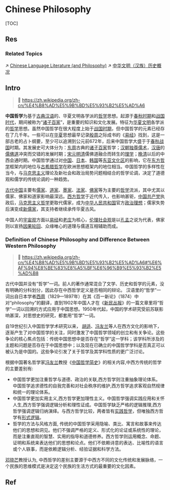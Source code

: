 # Chinese Philosophy

[TOC]



## Res
### Related Topics
↗ [Chinese Language Literature (and Philosophy)](../../../Arts%20&%20Cultures/📃%20Language%20&%20Literature/Literature/Chinese%20Language%20Literature%20(and%20Philosophy)/Chinese%20Language%20Literature%20(and%20Philosophy).md)
↗ [中华文明（汉族）历史概况](../../../🌏%20Politics%20&%20Demography/Countries%20Overview/Asia/China%20🇨🇳/中华文明（汉族）历史概况/中华文明（汉族）历史概况.md)



## Intro
> 🔗 https://zh.wikipedia.org/zh-cn/%E4%B8%AD%E5%9B%BD%E5%93%B2%E5%AD%A6

**中国哲学**为基于[古典汉语](https://zh.wikipedia.org/wiki/%E5%8F%A4%E4%BB%A3%E6%B1%89%E8%AF%AD "古代汉语")的、华夏文明各学派的[哲学](https://zh.wikipedia.org/wiki/%E5%93%B2%E5%AD%A6 "哲学")思想。起源于[春秋时期](https://zh.wikipedia.org/wiki/%E6%98%A5%E7%A7%8B%E6%97%B6%E6%9C%9F "春秋时期")和[战国时代](https://zh.wikipedia.org/wiki/%E6%88%98%E5%9B%BD%E6%97%B6%E4%BB%A3 "战国时代")，期间被称为“[诸子百家](https://zh.wikipedia.org/wiki/%E8%AF%B8%E5%AD%90%E7%99%BE%E5%AE%B6 "诸子百家")”，是重要的知识和文化发展。特征为[华夏文明](https://zh.wikipedia.org/wiki/%E8%8F%AF%E5%A4%8F%E6%96%87%E6%98%8E "华夏文明")各学派的[哲学](https://zh.wikipedia.org/wiki/%E5%93%B2%E5%AD%B8 "哲学")思想。虽然中国哲学在很大程度上始于[战国时期](https://zh.wikipedia.org/wiki/%E6%88%98%E5%9B%BD%E6%97%B6%E6%9C%9F "战国时期")，但中国哲学的元素已经存在了几千年。一些可以在[华夏](https://zh.wikipedia.org/wiki/%E8%8F%AF%E5%A4%8F "华夏")思想最早记录[殷](https://zh.wikipedia.org/wiki/%E5%95%86%E6%9C%9D "商朝")[周](https://zh.wikipedia.org/wiki/%E5%91%A8%E6%9C%9D "周朝")之际成书的《[易经](https://zh.wikipedia.org/wiki/%E6%98%93%E7%BB%8F "易经")》找到，这是一部古老的占卜纲要，至少可以追溯到公元前672年，后来中国哲学大盛于于[春秋](https://zh.wikipedia.org/wiki/%E6%98%A5%E7%A7%8B%E6%97%B6%E6%9C%9F "春秋时期")[战国](https://zh.wikipedia.org/wiki/%E6%88%98%E5%9B%BD "战国")时期。其发展史可大体分为：[东周](https://zh.wikipedia.org/wiki/%E4%B8%9C%E5%91%A8 "东周")古典的[诸子百家](https://zh.wikipedia.org/wiki/%E8%AF%B8%E5%AD%90%E7%99%BE%E5%AE%B6 "诸子百家")哲学；[汉朝](https://zh.wikipedia.org/wiki/%E6%BC%A2%E6%9C%9D "汉朝")[独尊儒术](https://zh.wikipedia.org/wiki/%E7%8D%A8%E5%B0%8A%E5%84%92%E8%A1%93 "独尊儒术")，[汉](https://zh.wikipedia.org/wiki/%E6%B1%89%E6%9C%9D "汉朝")[唐](https://zh.wikipedia.org/wiki/%E5%94%90%E6%9C%9D "唐朝")的[儒](https://zh.wikipedia.org/wiki/%E5%84%92%E5%AE%B6 "儒家")[佛](https://zh.wikipedia.org/wiki/%E4%BD%9B%E6%95%99 "佛教")[道](https://zh.wikipedia.org/wiki/%E9%81%93%E5%AE%B6 "道家")冲突而交错的发展时期；[宋](https://zh.wikipedia.org/wiki/%E5%AE%8B%E6%9C%9D "宋朝")[元](https://zh.wikipedia.org/wiki/%E5%85%83%E6%9C%9D "元朝")[明](https://zh.wikipedia.org/wiki/%E6%98%8E%E6%9C%9D "明朝")[清](https://zh.wikipedia.org/wiki/%E6%B8%85%E6%9C%9D "清朝")儒佛道融合而转生的[理学](https://zh.wikipedia.org/wiki/%E5%AE%8B%E6%98%8E%E7%90%86%E5%AD%A6 "宋明理学")；[晚清](https://zh.wikipedia.org/wiki/%E6%99%9A%E6%B8%85 "晚清")以后的中西会通时期。中国哲学通过对[中国](https://zh.wikipedia.org/wiki/%E4%B8%AD%E5%9B%BD "中国")、[日本](https://zh.wikipedia.org/wiki/%E6%97%A5%E6%9C%AC "日本")、[韩国](https://zh.wikipedia.org/wiki/%E9%9F%A9%E5%9B%BD "韩国")等[东亚文化区](https://zh.wikipedia.org/wiki/%E6%B1%89%E5%AD%97%E6%96%87%E5%8C%96%E5%9C%88 "汉字文化圈")的影响，它在[东方哲学](https://zh.wikipedia.org/wiki/%E4%B8%9C%E6%96%B9%E5%93%B2%E5%AD%A6 "东方哲学")框架内的地位与[古希腊哲学](https://zh.wikipedia.org/wiki/%E5%8F%A4%E5%B8%8C%E8%85%8A%E5%93%B2%E5%AD%A6 "古希腊哲学")在欧洲思想框架内的地位相当。中国哲学的多样性在当今，与[马克思主义](https://zh.wikipedia.org/wiki/%E9%A9%AC%E5%85%8B%E6%80%9D%E4%B8%BB%E4%B9%89 "马克思主义")理论及新社会和政治局势问题相结合的哲学论调，决定了道德观和儒学的传统论调的一种趋势。

[古代中国](https://zh.wikipedia.org/wiki/%E5%8F%A4%E4%BB%A3%E4%B8%AD%E5%9B%BD "古代中国")主要有[儒家](https://zh.wikipedia.org/wiki/%E5%84%92%E5%AE%B6 "儒家")、[道家](https://zh.wikipedia.org/wiki/%E9%81%93%E5%AE%B6 "道家")、[墨家](https://zh.wikipedia.org/wiki/%E5%A2%A8%E5%AE%B6 "墨家")、[法家](https://zh.wikipedia.org/wiki/%E6%B3%95%E5%AE%B6 "法家")、[佛家](https://zh.wikipedia.org/wiki/%E4%BD%9B%E5%AE%B6 "佛家")等为主要的[哲学](https://zh.wikipedia.org/wiki/%E5%93%B2%E5%AD%A6 "哲学")流派，其中尤其以儒家、佛家和道家影响最深远。[西方哲学](https://zh.wikipedia.org/wiki/%E8%A5%BF%E6%96%B9%E5%93%B2%E5%AD%A6 "西方哲学")于近代传入，也影响甚钜，[中国共产党](https://zh.wikipedia.org/wiki/%E4%B8%AD%E5%9C%8B%E5%85%B1%E7%94%A2%E9%BB%A8 "中国共产党")执政后，[马克思主义哲学](https://zh.wikipedia.org/wiki/%E9%A9%AC%E5%85%8B%E6%80%9D%E4%B8%BB%E4%B9%89%E5%93%B2%E5%AD%A6 "马克思主义哲学")更取代儒家，成为[中华人民共和国](https://zh.wikipedia.org/wiki/%E4%B8%AD%E8%8F%AF%E4%BA%BA%E6%B0%91%E5%85%B1%E5%92%8C%E5%9C%8B "中华人民共和国")官方[政治理想](https://zh.wikipedia.org/wiki/%E6%84%8F%E8%AD%98%E5%BD%A2%E6%85%8B "意识形态")；儒家失势后演变成[新儒家](https://zh.wikipedia.org/wiki/%E6%96%B0%E5%84%92%E5%AE%B6 "新儒家")，其支持者继续承传华夏古风。

中国人的[宇宙观](https://zh.wikipedia.org/wiki/%E5%AE%87%E5%AE%99%E8%A7%80 "宇宙观")方面以[易经](https://zh.wikipedia.org/wiki/%E6%98%93%E7%B6%93 "易经")和[老庄](https://zh.wikipedia.org/wiki/%E8%80%81%E5%BA%84 "老庄")为核心，[伦理](https://zh.wikipedia.org/wiki/%E5%80%AB%E7%90%86 "伦理")[社会观](https://zh.wikipedia.org/wiki/%E5%83%B9%E5%80%BC%E8%A7%80 "价值观")是以[孔孟](https://zh.wikipedia.org/wiki/%E5%AD%94%E5%AD%9F "孔孟")之说为代表，佛家则以宣扬[因果](https://zh.wikipedia.org/wiki/%E6%9E%9C%E5%A0%B1 "果报")[轮回](https://zh.wikipedia.org/wiki/%E8%BC%AA%E8%BF%B4 "轮回")、众缘唯心的道理与儒道互相辅助而成。


### Definition of Chinese Philosophy and Difference Between Western Philosophy
> 🔗 https://zh.wikipedia.org/zh-cn/%E4%B8%AD%E5%9B%BD%E5%93%B2%E5%AD%A6#%E6%AF%94%E8%BE%83%E8%A5%BF%E6%96%B9%E5%93%B2%E5%AD%B8

古代中国并没有“哲学”一词。前人的著作通常混合了文学、历史和哲学的元素，没有明确的分科划分，因此存在中西哲学定义是否相同的辩论。 汉语里的“哲学”一词出自日本学者[西周](https://zh.wikipedia.org/wiki/%E8%A5%BF%E5%91%A8_\(%E5%90%AF%E8%92%99%E5%AE%B6\) "西周 (启蒙家)")（1829—1897年）在其《百一新论》（1874）中对“philosophy”的翻译，直到1902年中国人才在《[新民丛报](https://zh.wikipedia.org/wiki/%E6%96%B0%E6%B0%91%E4%B8%9B%E6%8A%A5 "新民丛报")》的一篇文章里将“哲学”一词以回溯的方式应用于中国思想。1950年代起，中国的学术研究受前苏联影响甚深，对思想史的研究，都套用“哲学”一词。

自19世纪引入中国哲学学术研究以来， [胡适](https://zh.wikipedia.org/wiki/%E8%83%A1%E9%80%82 "胡适")、[冯友兰](https://zh.wikipedia.org/wiki/%E5%86%AF%E5%8F%8B%E5%85%B0 "冯友兰")等人在西方文化的影响下，逐渐产生了对中国哲学的关注，同时激发了中国哲学领域的创立和有关争论。这些争论的核心焦点包括：传统中国思想中是否存在“哲学”这一学科；该学科所涉及的主题和问题是否存在于中国思想中；以及现在已确立的中国哲学学科是否真正可以被认为是中国的。这些争论引发了关于哲学及其学科性质的更广泛讨论。

根据中国著名哲学家[冯友兰](https://zh.wikipedia.org/wiki/%E5%86%AF%E5%8F%8B%E5%85%B0 "冯友兰")教授《[中国哲学简史](https://zh.wikipedia.org/wiki/%E4%B8%AD%E5%9B%BD%E5%93%B2%E5%AD%A6%E7%AE%80%E5%8F%B2 "中国哲学简史")》的相关内容,中西方传统的哲学的主要差别有:
- 中国哲学更加注重哲学与道德、政治的关联,西方哲学则注重抽象理论体系。 中国哲学追求德性的自我完善和对社会秩序的维护,西方哲学追求客观自然规律和统一的理论体系。
- 中国哲学更加实用主义,西方哲学更加理性主义。中国哲学强调实践应用和关怀人生,西方哲学强调逻辑分析和理性证成。中国哲学缺乏严格的逻辑推理,西方哲学强调逻辑归纳演绎。与西方哲学比较，两者皆有[实践哲学](https://zh.wikipedia.org/w/index.php?title=%E5%AF%A6%E8%B8%90%E5%93%B2%E5%AD%B8&action=edit&redlink=1 "实践哲学（页面不存在）")，但唯独西方哲学有[形式逻辑](https://zh.wikipedia.org/wiki/%E5%BD%A2%E5%BC%8F%E9%82%8F%E8%BC%AF "形式逻辑")。
- 哲学的方法与风格方面, 传统的中国哲学采用隐喻、类比、寓言和故事来传达他们的思想和洞见。他们不强调严格的定义、形式化的论证或系统性的理论，而是注重直观的智慧、实用的指导和道德修养。西方哲学则运用概念、命题、证明和系统来表达他们的思想和论点。他们不依赖诗意的表达、比喻性的语言或个人轶事，而是依赖逻辑分析、经验证据和科学方法。

[邓晓芒](https://zh.wikipedia.org/wiki/%E9%82%93%E6%99%93%E8%8A%92 "邓晓芒")教授认为, 中西哲学的差别主要源于中西方不同的文化传统和发展脉络，一个民族的思维模式是决定这个民族的生活方式的最重要的文化因素。



## Ref
